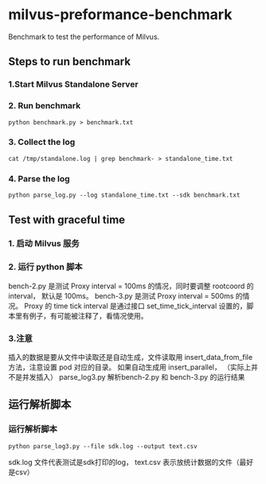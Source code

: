 # milvus-preformance-benchmark

Benchmark to test the performance of Milvus.

## Steps to run benchmark

### 1.Start Milvus Standalone Server

### 2. Run benchmark

```shell
python benchmark.py > benchmark.txt
```

### 3. Collect the log

```shell
cat /tmp/standalone.log | grep benchmark- > standalone_time.txt
```

### 4. Parse the log

```shell
python parse_log.py --log standalone_time.txt --sdk benchmark.txt
```


## Test with graceful time

### 1. 启动 Milvus 服务

### 2. 运行 python 脚本

bench-2.py 是测试 Proxy interval = 100ms 的情况，同时要调整 rootcoord 的 interval， 默认是 100ms。
bench-3.py 是测试 Proxy interval = 500ms 的情况。
Proxy 的 time tick interval 是通过接口 set_time_tick_interval 设置的，脚本里有例子，有可能被注释了，看情况使用。

### 3.注意

插入的数据是要从文件中读取还是自动生成，文件读取用 insert_data_from_file 方法，注意设置 pod 对应的目录。
如果自动生成用 insert_parallel， （实际上并不是并发插入）
parse_log3.py 解析bench-2.py 和 bench-3.py 的运行结果


## 运行解析脚本

### 运行解析脚本

```shell
python parse_log3.py --file sdk.log --output text.csv
```
sdk.log 文件代表测试是sdk打印的log， text.csv 表示放统计数据的文件（最好是csv）